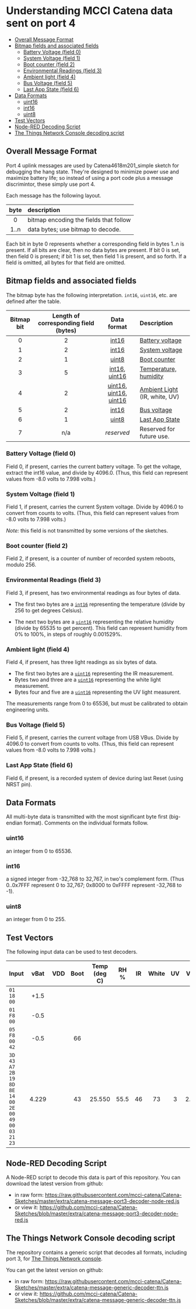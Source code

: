 # Understanding MCCI Catena data sent on port 4

<!-- TOC depthFrom:2 updateOnSave:true -->

- [Overall Message Format](#overall-message-format)
- [Bitmap fields and associated fields](#bitmap-fields-and-associated-fields)
	- [Battery Voltage (field 0)](#battery-voltage-field-0)
	- [System Voltage (field 1)](#system-voltage-field-1)
	- [Boot counter (field 2)](#boot-counter-field-2)
	- [Environmental Readings (field 3)](#environmental-readings-field-3)
	- [Ambient light (field 4)](#ambient-light-field-4)
	- [Bus Voltage (field 5)](#bus-voltage-field-5)
	- [Last App State (field 6)](#last-app-state-field-6)
- [Data Formats](#data-formats)
	- [uint16](#uint16)
	- [int16](#int16)
	- [uint8](#uint8)
- [Test Vectors](#test-vectors)
- [Node-RED Decoding Script](#node-red-decoding-script)
- [The Things Network Console decoding script](#the-things-network-console-decoding-script)

<!-- /TOC -->

## Overall Message Format

Port 4 uplink messages are used by Catena4618m201_simple sketch for debugging the hang state. They're designed to minimize power use and maximize battery life; so instead of using a port code plus a message discrimintor, these simply use port 4.

Each message has the following layout.

byte | description
:---:|:---
0 | bitmap encoding the fields that follow
1..n | data bytes; use bitmap to decode.

Each bit in byte 0 represents whether a corresponding field in bytes 1..n is present. If all bits are clear, then no data bytes are present. If bit 0 is set, then field 0 is present; if bit 1 is set, then field 1 is present, and so forth. If a field is omitted, all bytes for that field are omitted.

## Bitmap fields and associated fields

The bitmap byte has the following interpretation. `int16`, `uint16`, etc. are defined after the table.

Bitmap bit | Length of corresponding field (bytes) | Data format |Description
:---:|:---:|:---:|:----
0 | 2 | [int16](#int16) | [Battery voltage](#battery-voltage-field-0)
1 | 2 | [int16](#int16) | [System voltage](#sys-voltage-field-1)
2 | 1 | [uint8](#uint8) | [Boot counter](#boot-counter-field-2)
3 | 5 | [int16](#int16), [uint16](#uint16) | [Temperature, humidity](environmental-readings-field-3)
4 | 2 | [uint16](#uint16), [uint16](#uint16), [uint16](#uint16) | [Ambient Light](#ambient-light-field-4) (IR, white, UV)
5 | 2 | [int16](#int16) | [Bus voltage](#bus-voltage-field-5)
6 | 1 | [uint8](#uint8) | [Last App State](#last-app-state-field-6)
7 | n/a | _reserved_ | Reserved for future use.

### Battery Voltage (field 0)

Field 0, if present, carries the current battery voltage. To get the voltage, extract the int16 value, and divide by 4096.0. (Thus, this field can represent values from -8.0 volts to 7.998 volts.)

### System Voltage (field 1)

Field 1, if present, carries the current System voltage. Divide by 4096.0 to convert from counts to volts. (Thus, this field can represent values from -8.0 volts to 7.998 volts.)

_Note:_ this field is not transmitted by some versions of the sketches.

### Boot counter (field 2)

Field 2, if present, is a counter of number of recorded system reboots, modulo 256.

### Environmental Readings (field 3)

Field 3, if present, has two environmental readings as four bytes of data.

- The first two bytes are a [`int16`](#int16) representing the temperature (divide by 256 to get degrees Celsius).

- The next two bytes are a [`uint16`](#uint16) representing the relative humidity (divide by 65535 to get percent). This field can represent humidity from 0% to 100%, in steps of roughly 0.001529%.

### Ambient light (field 4)

Field 4, if present, has three light readings as six bytes of data.

- The first two bytes are a [`uint16`](#uint16) representing the IR measurement.
- Bytes two and three are a [`uint16`](#uint16) representing the white light measurement.
- Bytes four and five are a [`uint16`](#uint16) representing the UV light measurent.

The measurements range from 0 to 65536, but must be calibrated to obtain engineering units.

### Bus Voltage (field 5)

Field 5, if present, carries the current voltage from USB VBus. Divide by 4096.0 to convert from counts to volts. (Thus, this field can represent values from -8.0 volts to 7.998 volts.)

### Last App State (field 6)

Field 6, if present, is a recorded system of device during last Reset (using NRST pin).

## Data Formats

All multi-byte data is transmitted with the most significant byte first (big-endian format).  Comments on the individual formats follow.

### uint16

an integer from 0 to 65536.

### int16

a signed integer from -32,768 to 32,767, in two's complement form. (Thus 0..0x7FFF represent 0 to 32,767; 0x8000 to 0xFFFF represent -32,768 to -1).

### uint8

an integer from 0 to 255.

## Test Vectors

The following input data can be used to test decoders.

|Input | vBat | VDD  | Boot | Temp (deg C) | RH % |  IR | White |  UV | VBus |
|:-----|:----:|:----:|:----:|:------------:|:----:|:---:|:-----:|:---:|:----:|
| `01 18 00`  | +1.5 | | |  |            |      |     |       |     |      |
| `01 F8 00`  | -0.5 | | |  |            |      |     |       |     |      |
| `05 F8 00 42` | -0.5 |  | 66 |            |      |     |       |
| `3D 43 A7 2B 19 8D 8E 14 00 2E 00 49 00 03 21 23` | 4.229 |     |  43  | 25.550 | 55.5 |  46 | 73 | 3 | 2.071 |

## Node-RED Decoding Script

A Node-RED script to decode this data is part of this repository. You can download the latest version from github:

- in raw form: https://raw.githubusercontent.com/mcci-catena/Catena-Sketches/master/extra/catena-message-port3-decoder-node-red.js
- or view it: https://github.com/mcci-catena/Catena-Sketches/blob/master/extra/catena-message-port3-decoder-node-red.js

## The Things Network Console decoding script

The repository contains a generic script that decodes all formats, including port 3, for [The Things Network console](https://console.thethingsnetwork.org).

You can get the latest version on github:

- in raw form: https://raw.githubusercontent.com/mcci-catena/Catena-Sketches/master/extra/catena-message-generic-decoder-ttn.js
- or view it: https://github.com/mcci-catena/Catena-Sketches/blob/master/extra/catena-message-generic-decoder-ttn.js
